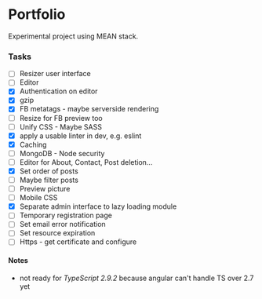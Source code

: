 # Portfolio

Experimental project using MEAN stack.

### Tasks

- [ ] Resizer user interface
- [ ] Editor
- [x] Authentication on editor
- [x] gzip
- [x] FB metatags - maybe serverside rendering
- [ ] Resize for FB preview too
- [ ] Unify CSS - Maybe SASS
- [x] apply a usable linter in dev, e.g. eslint
- [x] Caching
- [ ] MongoDB - Node security
- [ ] Editor for About, Contact, Post deletion...
- [x] Set order of posts
- [ ] Maybe filter posts
- [ ] Preview picture
- [ ] Mobile CSS
- [x] Separate admin interface to lazy loading module
- [ ] Temporary registration page
- [ ] Set email error notification
- [ ] Set resource expiration
- [ ] Https - get certificate and configure

#### Notes

- not ready for _TypeScript 2.9.2_ because angular can't handle TS over 2.7 yet
